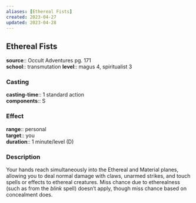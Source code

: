 ```yaml
---
aliases: [Ethereal Fists]
created: 2023-04-27
updated: 2023-04-28
---
```


## Ethereal Fists

**source**:: Occult Adventures pg. 171  
**school**:: transmutation
**level**:: magus 4, spiritualist 3

### Casting

**casting-time**:: 1 standard action  
**components**:: S

### Effect

**range**:: personal  
**target**:: you  
**duration**:: 1 minute/level (D)

### Description

Your hands reach simultaneously into the Ethereal and Material planes, allowing you to deal normal damage with claws, unarmed strikes, and touch spells or effects to ethereal creatures. Miss chance due to etherealness (such as from the *blink* spell) doesn’t apply, though miss chance based on concealment does.
